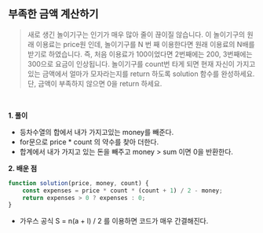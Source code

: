 ## 부족한 금액 계산하기
> 새로 생긴 놀이기구는 인기가 매우 많아 줄이 끊이질 않습니다. 이 놀이기구의 원래 이용료는 price원 인데, 놀이기구를 N 번 째 이용한다면 원래 이용료의 N배를 받기로 하였습니다. 즉, 처음 이용료가 100이었다면 2번째에는 200, 3번째에는 300으로 요금이 인상됩니다.
놀이기구를 count번 타게 되면 현재 자신이 가지고 있는 금액에서 얼마가 모자라는지를 return 하도록 solution 함수를 완성하세요.
단, 금액이 부족하지 않으면 0을 return 하세요.

<br>

**1. 풀이**

- 등차수열의 합에서 내가 가지고있는 money를 빼준다.
- for문으로 price * count 의 약수를 찾아 더한다.
- 합계에서 내가 가지고 있는 돈을 빼주고 money > sum 이면 0을 반환한다.

**2. 배운 점**
```javascript
function solution(price, money, count) {
    const expenses = price * count * (count + 1) / 2 - money;
    return expenses > 0 ? expenses : 0;
}
```
- 가우스 공식 S = n(a + l) / 2 를 이용하면 코드가 매우 간결해진다.